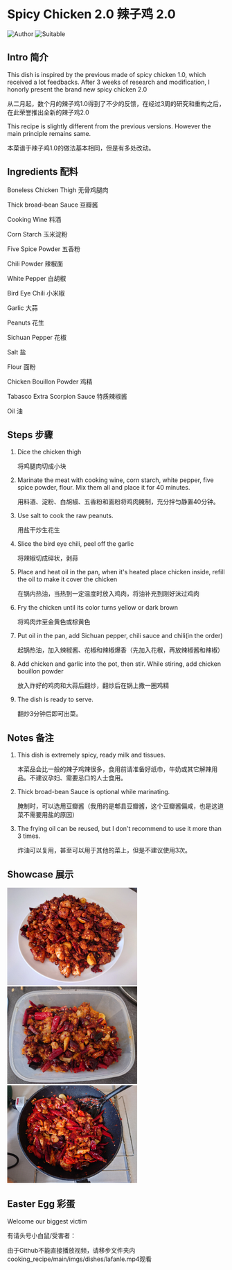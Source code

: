 # Spicy Chicken 2.0 辣子鸡 2.0

![Author](https://img.shields.io/badge/Author-wwdpm__b1owcar-blueviolet)
![Suitable](https://img.shields.io/badge/Suitable%20For-4--6%20People-brightgreen)

## Intro 简介

This dish is inspired by the previous made of spicy chicken 1.0, which received a lot feedbacks. After 3 weeks of research and modification, I honorly present the brand new spicy chicken 2.0

从二月起，数个月的辣子鸡1.0得到了不少的反馈，在经过3周的研究和重构之后，在此荣誉推出全新的辣子鸡2.0

This recipe is slightly different from the previous versions. However the main principle remains same.

本菜谱于辣子鸡1.0的做法基本相同，但是有多处改动。

## Ingredients 配料

Boneless Chicken Thigh 无骨鸡腿肉

Thick broad-bean Sauce 豆瓣酱

Cooking Wine 料酒

Corn Starch 玉米淀粉

Five Spice Powder 五香粉

Chili Powder 辣椒面

White Pepper 白胡椒

Bird Eye Chili 小米椒

Garlic 大蒜

Peanuts 花生

Sichuan Pepper 花椒

Salt 盐

Flour 面粉

Chicken Bouillon Powder 鸡精

Tabasco Extra Scorpion Sauce 特质辣椒酱

Oil 油

## Steps 步骤

1. Dice the chicken thigh

    将鸡腿肉切成小块

2. Marinate the meat with cooking wine, corn starch, white pepper, five spice powder, flour. Mix them all and place it for 40 minutes.

    用料酒、淀粉、白胡椒、五香粉和面粉将鸡肉腌制，充分拌匀静置40分钟。

3. Use salt to cook the raw peanuts.

    用盐干炒生花生

4. Slice the bird eye chili, peel off the garlic

    将辣椒切成碎状，剥蒜

5. Place and heat oil in the pan, when it's heated place chicken inside, refill the oil to make it cover the chicken

    在锅内热油，当热到一定温度时放入鸡肉，将油补充到刚好沫过鸡肉

6. Fry the chicken until its color turns yellow or dark brown

    将鸡肉炸至金黄色或棕黄色

7. Put oil in the pan, add Sichuan pepper, chili sauce and chili(in the order)

    起锅热油，加入辣椒酱、花椒和辣椒爆香（先加入花椒，再放辣椒酱和辣椒）

8. Add chicken and garlic into the pot, then stir. While stiring, add chicken bouillon powder

    放入炸好的鸡肉和大蒜后翻炒，翻炒后在锅上撒一圈鸡精

9. The dish is ready to serve.

    翻炒3分钟后即可出菜。

## Notes 备注

1. This dish is extremely spicy, ready milk and tissues.

    本菜品会比一般的辣子鸡辣很多，食用前请准备好纸巾，牛奶或其它解辣用品。不建议孕妇、需要忌口的人士食用。

2. Thick broad-bean Sauce is optional while marinating.

    腌制时，可以选用豆瓣酱（我用的是郫县豆瓣酱，这个豆瓣酱偏咸，也是这道菜不需要用盐的原因）

3. The frying oil can be reused, but I don't recommend to use it more than 3 times.

    炸油可以复用，甚至可以用于其他的菜上，但是不建议使用3次。

## Showcase 展示

<div>
	<img src="../../imgs/dishes/20230512_180700.JPG" style="width:300px">
</div>

<div>
	<img src="../../imgs/dishes/20230606_185711.JPG" style="width:300px">
</div>

<div>
	<img src="../../imgs/dishes/20230716_183155.JPG" style="width:300px">
</div>

## Easter Egg 彩蛋

Welcome our biggest victim

有请头号小白鼠/受害者：

由于Github不能直接播放视频，请移步文件夹内cooking_recipe/main/imgs/dishes/lafanle.mp4观看